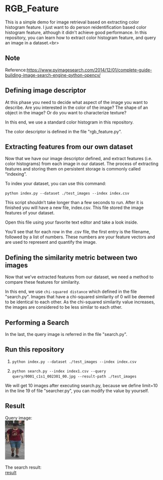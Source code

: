 # RGB_Feature
This is a simple demo for image retrieval based on extracting color histogram feature. I just want to do person reidentification based color histogram feature, although it didn't achieve good performance. In this repository, you can learn how to extract color histogram feature, and query an image in a dataset.\<br> 
## Note 
Reference:https://www.pyimagesearch.com/2014/12/01/complete-guide-building-image-search-engine-python-opencv/
##  Defining image descriptor
At this phase you need to decide what aspect of the image you want to describe. Are you interested in the color of the image? The shape of an object in the image? Or do you want to characterize texture?

In this end, we use a standard color histogram in this repository.

The color descriptor is defined in the file "rgb_feature.py". 

## Extracting features from our own dataset
Now that we have our image descriptor defined, and extract  features (i.e. color histograms) from each image in our dataset. The process of extracting features and storing them on persistent storage is commonly called “indexing”.

To index your dataset, you can use this command:<br/>

`python index.py --dataset ./test_images --index index.csv` <br/>

This script shouldn’t take longer than a few seconds to run. After it is finished you will have a new file, index.csv. This file stored the image features of your dataset. <br/>

Open this file using your favorite text editor and take a look inside.<br/>

You’ll see that for each row in the .csv file, the first entry is the filename, followed by a list of numbers. These numbers are your feature vectors and are used to represent and quantify the image.

## Defining the similarity metric between two images
Now that we’ve extracted features from our dataset, we need a method to compare these features for similarity.<br/>

In this end, we use `chi-squared distance` which defined in the file "search.py". Images that have a chi-squared similarity of 0 will be deemed to be identical to each other. As the chi-squared similarity value increases, the images are considered to be less similar to each other.

## Performing a Search
In the last, the query image is referred in the file "search.py".

## Run this repository
1. `python index.py --dataset ./test_images --index index.csv`

2. `python search.py --index index1.csv --query query/0001_c1s1_002301_00.jpg --result-path ./test_images`

We will get 10 images after executing search.py, because we define limit=10 in the line 19 of file "searcher.py", you can modify the value by yourself.

## Result
Query image:<br/>
![query image](./query/0002_c2s1_068496_01.jpg)

The search result:<br/>
[result](https://github.com/Ixiaohuihuihui/RGB_Feature/tree/master/Result)

